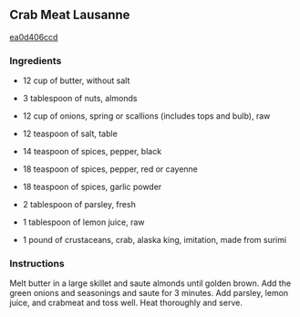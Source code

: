 ## Crab Meat Lausanne

[ea0d406ccd](http://www.food.com/recipe/crab-meat-lausanne-257833)

### Ingredients

 - 12 cup of butter, without salt

 - 3 tablespoon of nuts, almonds

 - 12 cup of onions, spring or scallions (includes tops and bulb), raw

 - 12 teaspoon of salt, table

 - 14 teaspoon of spices, pepper, black

 - 18 teaspoon of spices, pepper, red or cayenne

 - 18 teaspoon of spices, garlic powder

 - 2 tablespoon of parsley, fresh

 - 1 tablespoon of lemon juice, raw

 - 1 pound of crustaceans, crab, alaska king, imitation, made from surimi

### Instructions

Melt butter in a large skillet and saute almonds until golden brown. Add the green onions and seasonings and saute for 3 minutes. Add parsley, lemon juice, and crabmeat and toss well. Heat thoroughly and serve.